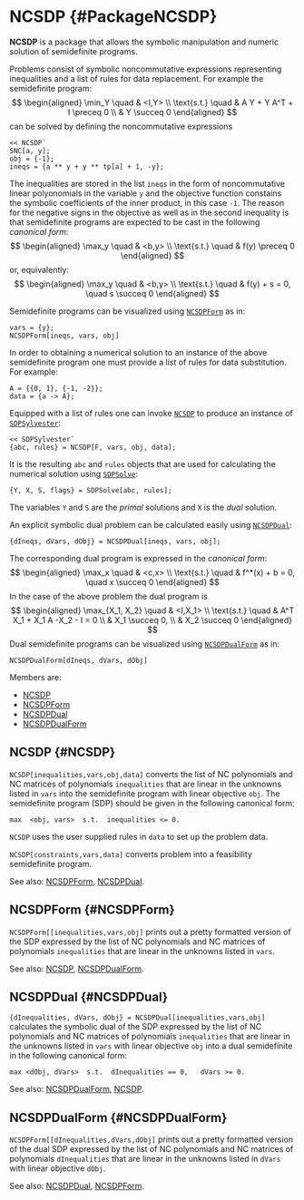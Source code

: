 # NCSDP {#PackageNCSDP}

**NCSDP** is a package that allows the symbolic manipulation and numeric
solution of semidefinite programs.

Problems consist of symbolic noncommutative expressions representing
inequalities and a list of rules for data replacement. For example the
semidefinite program:
$$
\begin{aligned}
\min_Y \quad & <I,Y> \\
\text{s.t.} \quad & A Y + Y A^T + I \preceq 0 \\
            & Y \succeq 0
\end{aligned}
$$
can be solved by defining the noncommutative expressions

    << NCSDP`
    SNC[a, y];
    obj = {-1};
    ineqs = {a ** y + y ** tp[a] + 1, -y};

The inequalities are stored in the list `ineqs` in the form of
noncommutative linear polyonomials in the variable `y` and the
objective function constains the symbolic coefficients of the inner
product, in this case `-1`. The reason for the negative signs in the
objective as well as in the second inequality is that semidefinite
programs are expected to be cast in the following *canonical form*: 
$$
\begin{aligned} 
  \max_y \quad & <b,y> \\ 
  \text{s.t.} \quad & f(y) \preceq 0 
\end{aligned}
$$
or, equivalently:
$$
\begin{aligned} 
  \max_y \quad & <b,y> \\ 
  \text{s.t.} \quad & f(y) + s = 0, \quad s \succeq 0
\end{aligned}
$$

Semidefinite programs can be visualized using [`NCSDPForm`](#NCSDPForm) as in:

    vars = {y};
    NCSDPForm[ineqs, vars, obj]

In order to obtaining a numerical solution to an instance of the above
semidefinite program one must provide a list of rules for data
substitution. For example:

    A = {{0, 1}, {-1, -2}};
    data = {a -> A};

Equipped with a list of rules one can invoke [`NCSDP`](#NCSDP) to produce an
instance of [`SDPSylvester`](#SDPSylvester):

    << SDPSylvester`
    {abc, rules} = NCSDP[F, vars, obj, data];

It is the resulting `abc` and `rules` objects that are used for
calculating the numerical solution using [`SDPSolve`](#SDPSolve):

    {Y, X, S, flags} = SDPSolve[abc, rules];

The variables `Y` and `S` are the *primal* solutions and `X` is the
*dual* solution.

An explicit symbolic dual problem can be calculated easily using [`NCSDPDual`](#NCSDPDual):

    {dIneqs, dVars, dObj} = NCSDPDual[ineqs, vars, obj];

The corresponding dual program is expressed in the *canonical form*:
$$
\begin{aligned} 
  \max_x \quad & <c,x> \\ 
  \text{s.t.} \quad & f^*(x) + b = 0, \quad x \succeq 0
\end{aligned}
$$
In the case of the above problem the dual program is
$$
\begin{aligned}
\max_{X_1, X_2} \quad & <I,X_1> \\
\text{s.t.} \quad & A^T X_1 + X_1 A -X_2 - I = 0 \\
            & X_1 \succeq 0, \\
	    & X_2 \succeq 0
\end{aligned}
$$
Dual semidefinite programs can be visualized using [`NCSDPDualForm`](#NCSDPDualForm) as in:

    NCSDPDualForm[dIneqs, dVars, dObj]

Members are:

* [NCSDP](#NCSDP)
* [NCSDPForm](#NCSDPForm)
* [NCSDPDual](#NCSDPDual)
* [NCSDPDualForm](#NCSDPDualForm)

## NCSDP {#NCSDP} 

`NCSDP[inequalities,vars,obj,data]` converts the list of NC polynomials
and NC matrices of polynomials `inequalities` that are linear in the
unknowns listed in `vars` into the semidefinite program with linear
objective `obj`. The semidefinite program (SDP) should be given in the
following canonical form:

    max  <obj, vars>  s.t.  inequalities <= 0.

`NCSDP` uses the user supplied rules in `data` to set up the problem
data.

`NCSDP[constraints,vars,data]` converts problem into a feasibility
semidefinite program. 

See also:
[NCSDPForm](#NCSDPForm), [NCSDPDual](#NCSDPDual).

## NCSDPForm {#NCSDPForm}

`NCSDPForm[[inequalities,vars,obj]` prints out a pretty formatted
version of the SDP expressed by the list of NC
polynomials and NC matrices of polynomials `inequalities` that are
linear in the unknowns listed in `vars`.

See also:
[NCSDP](#NCSDP), [NCSDPDualForm](#NCSDPDualForm).

## NCSDPDual {#NCSDPDual}

`{dInequalities, dVars, dObj} = NCSDPDual[inequalities,vars,obj]`
calculates the symbolic dual of the SDP expressed by the list of NC
polynomials and NC matrices of polynomials `inequalities` that are
linear in the unknowns listed in `vars` with linear objective `obj`
into a dual semidefinite in the following canonical form:

    max <dObj, dVars>  s.t.  dInequalities == 0,   dVars >= 0.

See also:
[NCSDPDualForm](#NCSDPDualForm), [NCSDP](#NCSDP).

## NCSDPDualForm {#NCSDPDualForm}

`NCSDPForm[[dInequalities,dVars,dObj]` prints out a pretty formatted
version of the dual SDP expressed by the list of NC polynomials and NC
matrices of polynomials `dInequalities` that are linear in the
unknowns listed in `dVars` with linear objective `dObj`.

See also:
[NCSDPDual](#NCSDPDual), [NCSDPForm](#NCSDPForm).
